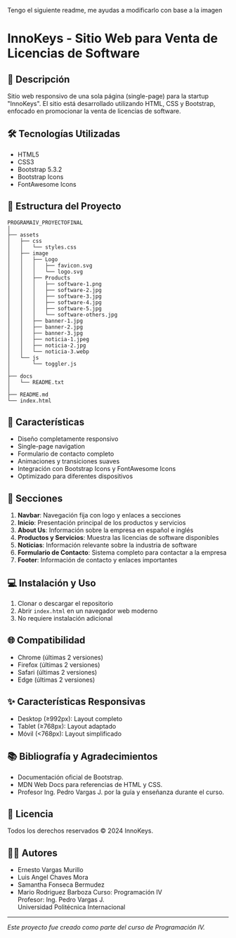 Tengo el siguiente readme, me ayudas a modificarlo con base a la imagen

# InnoKeys - Sitio Web para Venta de Licencias de Software
## 📝 Descripción
Sitio web responsivo de una sola página (single-page) para la startup "InnoKeys". El sitio está desarrollado utilizando HTML, CSS y Bootstrap, enfocado en promocionar la venta de licencias de software.
## 🛠️ Tecnologías Utilizadas
- HTML5
- CSS3
- Bootstrap 5.3.2
- Bootstrap Icons
- FontAwesome Icons
## 📂 Estructura del Proyecto
```
PROGRAMAIV_PROYECTOFINAL
│
├── assets
│   ├── css
│   │   └── styles.css
│   ├── image
│   │   ├── Logo
│   │   │   ├── favicon.svg
│   │   │   └── logo.svg
│   │   ├── Products
│   │   │   ├── software-1.png
│   │   │   ├── software-2.jpg
│   │   │   ├── software-3.jpg
│   │   │   ├── software-4.jpg
│   │   │   ├── software-5.jpg
│   │   │   └── software-others.jpg
│   │   ├── banner-1.jpg
│   │   ├── banner-2.jpg
│   │   ├── banner-3.jpg
│   │   ├── noticia-1.jpeg
│   │   ├── noticia-2.jpg
│   │   └── noticia-3.webp
│   └── js
│       └── toggler.js
│
├── docs
│   └── README.txt
│
├── README.md
└── index.html
```
## 🚀 Características
- Diseño completamente responsivo
- Single-page navigation
- Formulario de contacto completo
- Animaciones y transiciones suaves
- Integración con Bootstrap Icons y FontAwesome Icons
- Optimizado para diferentes dispositivos
## 📱 Secciones
1. **Navbar**: Navegación fija con logo y enlaces a secciones
2. **Inicio**: Presentación principal de los productos y servicios
3. **About Us**: Información sobre la empresa en español e inglés
4. **Productos y Servicios**: Muestra las licencias de software disponibles
5. **Noticias**: Información relevante sobre la industria de software
6. **Formulario de Contacto**: Sistema completo para contactar a la empresa
7. **Footer**: Información de contacto y enlaces importantes
## 💻 Instalación y Uso
1. Clonar o descargar el repositorio
2. Abrir `index.html` en un navegador web moderno
3. No requiere instalación adicional
## 🌐 Compatibilidad
- Chrome (últimas 2 versiones)
- Firefox (últimas 2 versiones)
- Safari (últimas 2 versiones)
- Edge (últimas 2 versiones)
## ✨ Características Responsivas
- Desktop (≥992px): Layout completo
- Tablet (≥768px): Layout adaptado
- Móvil (<768px): Layout simplificado
## 📚 Bibliografía y Agradecimientos
- Documentación oficial de Bootstrap.
- MDN Web Docs para referencias de HTML y CSS.
- Profesor Ing. Pedro Vargas J. por la guía y enseñanza durante el curso.
## 📄 Licencia
Todos los derechos reservados © 2024 InnoKeys.
## 👨‍💻 Autores
- Ernesto Vargas Murillo
- Luis Angel Chaves Mora
- Samantha Fonseca Bermudez
- Mario Rodriguez Barboza
Curso: Programación IV  
Profesor: Ing. Pedro Vargas J.  
Universidad Politécnica Internacional
---
*Este proyecto fue creado como parte del curso de Programación IV.*
